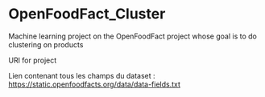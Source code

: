 # OpenFoodFact_Cluster
Machine learning project on the OpenFoodFact project whose goal is to do clustering on products

URl for project

Lien contenant tous les champs du dataset :
https://static.openfoodfacts.org/data/data-fields.txt

